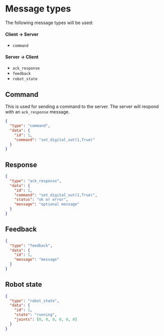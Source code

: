 # Message types
The following message types will be used:

#### Client -> Server
- `command`


#### Server -> Client
- `ack_response`
- `feedback`
- `robot_state`


## Command
This is used for sending a command to the server. 
The server will respond with an `ack_response` message.
```json
{
  "type": "command",
  "data": {
    "id": 1,
    "command": "set_digital_out(1,True)"
  }
}
```

## Response
```json
{
  "type": "ack_response",
  "data": {
    "id": 1,
    "command": "set_digital_out(1,True)",
    "status": "ok or error",
    "message": "optional message"
  }
}
```


## Feedback
```json
{
  "type": "feedback",
  "data": {
    "id": 1,
    "message": "message"
  }
}
```

## Robot state
```json
{
  "type": "robot_state",
  "data": {
    "id": 1,
    "state": "running",
    "joints": [0, 0, 0, 0, 0, 0]
  }
}
```
